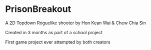 # PrisonBreakout

A 2D Topdown Roguelike shooter by Hon Kean Wai & Chew Chia Sin

Created in 3 months as part of a school project

First game project ever attempted by both creators
